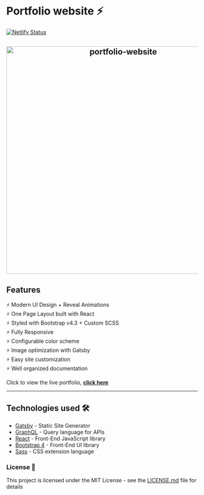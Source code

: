 # Portfolio website ⚡️

[![Netlify Status](https://api.netlify.com/api/v1/badges/3898ed66-ee9f-477b-bb65-876ad9225f61/deploy-status)](https://app.netlify.com/sites/aswin-barath-portfolio/deploys)

<h2 align="center">
  <img src="https://raw.githubusercontent.com/AswinBarath/Portfolio-website/main/src/images/portfolio-website.gif" alt="portfolio-website" width="600px" />
  <br>
</h2>

## Features

⚡️ Modern UI Design + Reveal Animations\
⚡️ One Page Layout built with React\
⚡️ Styled with Bootstrap v4.3 + Custom SCSS\
⚡️ Fully Responsive\
⚡️ Configurable color scheme\
⚡️ Image optimization with Gatsby\
⚡️ Easy site customization\
⚡️ Well organized documentation

Click to view the live portfolio, **[click here](https://aswinbarath.me/)**

---

## Technologies used 🛠️

- [Gatsby](https://www.gatsbyjs.org/) - Static Site Generator
- [GraphQL](https://graphql.org/) - Query language for APIs
- [React](https://es.reactjs.org/) - Front-End JavaScript library
- [Bootstrap 4](https://getbootstrap.com/docs/4.3/getting-started/introduction/) - Front-End UI library
- [Sass](https://sass-lang.com/documentation) - CSS extension language

### License 📄

This project is licensed under the MIT License - see the [LICENSE.md](LICENSE.md) file for details
